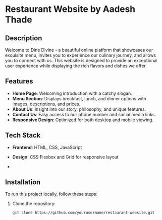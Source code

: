 # Restaurant Website by Aadesh Thade

## Description

Welcome to Dine Divine - a beautiful online platform that showcases our exquisite menu, invites you to experience our culinary journey, and allows you to connect with us. This website is designed to provide an exceptional user experience while displaying the rich flavors and dishes we offer.

## Features

- **Home Page**: Welcoming introduction with a catchy slogan.
- **Menu Section**: Displays breakfast, lunch, and dinner options with images, descriptions, and prices.
- **About Us**: Insight into our story, philosophy, and unique features.
- **Contact Us**: Easy access to our phone number and social media links.
- **Responsive Design**: Optimized for both desktop and mobile viewing.

## Tech Stack

- **Frontend**: HTML, CSS, JavaScript
- **Design**: CSS Flexbox and Grid for responsive layout

- 

## Installation

To run this project locally, follow these steps:

1. Clone the repository:
   ```bash
   git clone https://github.com/yourusername/restaurant-website.git
